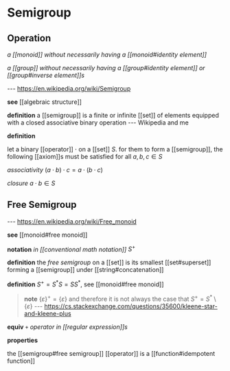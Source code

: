 # Semigroup

## Operation

_a [[monoid]] without necessarily having a [[monoid#identity element]]_

_a [[group]] without necessarily having a [[group#identity element]] or [[group#inverse element]]s_

--- <https://en.wikipedia.org/wiki/Semigroup>

**see** [[algebraic structure]]

**definition** a [[semigroup]] is a finite or infinite [[set]] of elements equipped with a closed associative binary operation --- Wikipedia and me

**definition**

let a binary [[operator]] $\cdot$ on a [[set]] $S$. for them to form a [[semigroup]], the following [[axiom]]s must be satisfied for all $a, b, c \in S$

_associativity_ $(a \cdot b) \cdot c = a \cdot (b \cdot c)$

_closure_ $a \cdot b \in S$

## Free Semigroup

--- <https://en.wikipedia.org/wiki/Free_monoid>

**see** [[monoid#free monoid]]

**notation** _in [[conventional math notation]]_ $S^+$

**definition** the _free semigroup_ on a [[set]] is its smallest [[set#superset]] forming a [[semigroup]] under [[string#concatenation]]

**definition** $S^+ = S^*S = SS^*$, see [[monoid#free monoid]]

> **note** $\{\varepsilon\}^+ = \{\varepsilon\}$ and therefore it is not always the case that $S^+ = S^* \setminus \{\varepsilon\}$ --- <https://cs.stackexchange.com/questions/35600/kleene-star-and-kleene-plus>

**equiv** _`+` operator in [[regular expression]]s_

**properties**

the [[semigroup#free semigroup]] [[operator]] is a [[function#idempotent function]]
